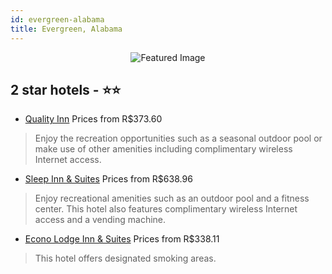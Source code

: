 ```yaml
---
id: evergreen-alabama
title: Evergreen, Alabama
---
```


<center><img src="https://i.travelapi.com/hotels/1000000/20000/14400/14371/cea85df8_z.jpg" alt="Featured Image" /></center>


##  2 star hotels - ⭐️⭐️

-    [Quality Inn](https://us.hurb.com/hotels/evergreen/quality-inn-JNP-JP251674?cmp=18055) Prices from R$373.60
   > Enjoy the recreation opportunities such as a seasonal outdoor pool or make use of other amenities including complimentary wireless Internet access.
-    [Sleep Inn & Suites](https://us.hurb.com/hotels/evergreen/sleep-inn-suites-JNP-JP982405?cmp=18055) Prices from R$638.96
   > Enjoy recreational amenities such as an outdoor pool and a fitness center. This hotel also features complimentary wireless Internet access and a vending machine.
-    [Econo Lodge Inn & Suites](https://us.hurb.com/hotels/evergreen/econo-lodge-inn-suites-JNP-JP999630?cmp=18055) Prices from R$338.11
   > This hotel offers designated smoking areas.
